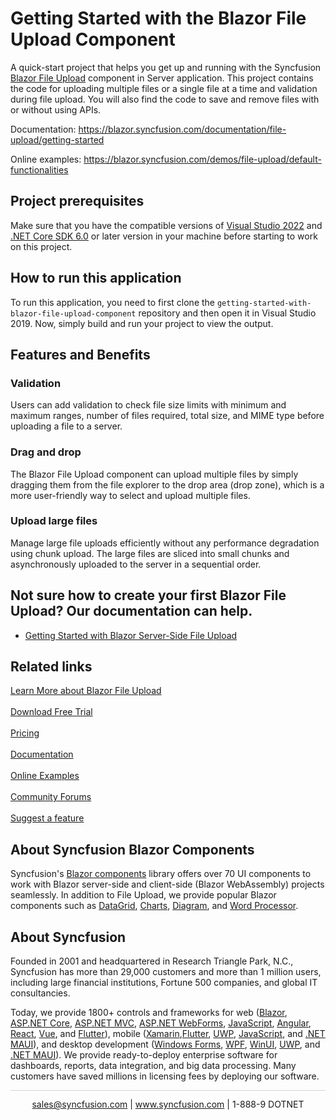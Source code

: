 # Getting Started with the Blazor File Upload Component
A quick-start project that helps you get up and running with the Syncfusion [Blazor File Upload](https://www.syncfusion.com/blazor-components/blazor-file-upload?utm_source=github&utm_medium=listing&utm_campaign=blazor-file-upload-github-samples) component in Server application. This project contains the code for uploading multiple files or a single file at a time and validation during file upload. You will also find the code to save and remove files with or without using APIs.

Documentation: https://blazor.syncfusion.com/documentation/file-upload/getting-started

Online examples: https://blazor.syncfusion.com/demos/file-upload/default-functionalities

## Project prerequisites
Make sure that you have the compatible versions of [Visual Studio 2022](https://visualstudio.microsoft.com/downloads/ ) and [.NET Core SDK 6.0](https://dotnet.microsoft.com/en-us/download/dotnet/6.0) or later version in your machine before starting to work on this project.

## How to run this application
To run this application, you need to first clone the `getting-started-with-blazor-file-upload-component` repository and then open it in Visual Studio 2019. Now, simply build and run your project to view the output.

## Features and Benefits
### Validation
Users can add validation to check file size limits with minimum and maximum ranges, number of files required, total size, and MIME type before uploading a file to a server.

### Drag and drop
The Blazor File Upload component can upload multiple files by simply dragging them from the file explorer to the drop area (drop zone), which is a more user-friendly way to select and upload multiple files.

### Upload large files
Manage large file uploads efficiently without any performance degradation using chunk upload. The large files are sliced into small chunks and asynchronously uploaded to the server in a sequential order.


## Not sure how to create your first Blazor File Upload? Our documentation can help.
* [Getting Started with Blazor Server-Side File Upload](https://blazor.syncfusion.com/documentation/file-upload/getting-started?utm_source=github&utm_medium=listing&utm_campaign=blazor-file-upload-github-samples)

## Related links
[Learn More about Blazor File Upload](https://www.syncfusion.com/blazor-components/blazor-file-upload?utm_source=github&utm_medium=listing&utm_campaign=blazor-file-upload-github-samples) <br/><br/>
[Download Free Trial](https://www.syncfusion.com/downloads?utm_source=github&utm_medium=listing&utm_campaign=blazor-file-upload-github-samples) <br/><br/>
[Pricing](https://www.syncfusion.com/sales/teamlicense?utm_source=github&utm_medium=listing&utm_campaign=blazor-file-upload-github-samples) <br/><br/>
[Documentation](https://blazor.syncfusion.com/documentation/file-upload/getting-started?utm_source=github&utm_medium=listing&utm_campaign=blazor-file-upload-github-samples) <br/><br/>
[Online Examples](https://blazor.syncfusion.com/demos/file-upload/default-functionalities?utm_source=github&utm_medium=listing&utm_campaign=blazor-file-upload-github-samples) <br/><br/>
[Community Forums](https://www.syncfusion.com/forums/blazor-components?control=fileupload?utm_source=github&utm_medium=listing&utm_campaign=blazor-file-upload-github-samples) <br/><br/>
[Suggest a feature](https://www.syncfusion.com/feedback/blazor-components?utm_source=github&utm_medium=listing&utm_campaign=blazor-file-upload-github-samples)

## About Syncfusion Blazor Components
Syncfusion's [Blazor components](https://www.syncfusion.com/blazor-components?utm_source=github&utm_medium=listing&utm_campaign=blazor-file-upload-github-samples) library offers over 70 UI components to work with Blazor server-side and client-side (Blazor WebAssembly) projects seamlessly. In addition to File Upload, we provide popular Blazor components such as [DataGrid](https://www.syncfusion.com/blazor-components/blazor-datagrid?utm_source=github&utm_medium=listing&utm_campaign=blazor-file-upload-github-samples), [Charts](https://www.syncfusion.com/blazor-components/blazor-charts?utm_source=github&utm_medium=listing&utm_campaign=blazor-file-upload-github-samples), [Diagram](https://www.syncfusion.com/blazor-components/blazor-diagram?utm_source=github&utm_medium=listing&utm_campaign=blazor-file-upload-github-samples), and [Word Processor](https://www.syncfusion.com/blazor-components/blazor-word-processor?utm_source=github&utm_medium=listing&utm_campaign=blazor-file-upload-github-samples).

## About Syncfusion
Founded in 2001 and headquartered in Research Triangle Park, N.C., Syncfusion has more than 29,000 customers and more than 1 million users, including large financial institutions, Fortune 500 companies, and global IT consultancies.
 
Today, we provide 1800+ controls and frameworks for web ([Blazor](https://www.syncfusion.com/blazor-components?utm_source=github&utm_medium=listing&utm_campaign=blazor-file-upload-github-samples), [ASP.NET Core](https://www.syncfusion.com/aspnet-core-ui-controls?utm_source=github&utm_medium=listing&utm_campaign=blazor-file-upload-github-samples), [ASP.NET MVC](https://www.syncfusion.com/aspnet-mvc-ui-controls?utm_source=github&utm_medium=listing&utm_campaign=blazor-file-upload-github-samples), [ASP.NET WebForms](https://www.syncfusion.com/jquery/aspnet-webforms-ui-controls?utm_source=github&utm_medium=listing&utm_campaign=blazor-file-upload-github-samples), [JavaScript](https://www.syncfusion.com/javascript-ui-controls?utm_source=github&utm_medium=listing&utm_campaign=blazor-file-upload-github-samples), [Angular](https://www.syncfusion.com/angular-components?utm_source=github&utm_medium=listing&utm_campaign=blazor-file-upload-github-samples), [React](https://www.syncfusion.com/react-components?utm_source=github&utm_medium=listing&utm_campaign=blazor-file-upload-github-samples), [Vue](https://www.syncfusion.com/vue-components?utm_source=github&utm_medium=listing&utm_campaign=blazor-file-upload-github-samples), and [Flutter](https://www.syncfusion.com/flutter-widgets?utm_source=github&utm_medium=listing&utm_campaign=blazor-file-upload-github-samples)), mobile ([Xamarin](https://www.syncfusion.com/xamarin-ui-controls?utm_source=github&utm_medium=listing&utm_campaign=blazor-file-upload-github-samples),[Flutter](https://www.syncfusion.com/flutter-widgets?utm_source=github&utm_medium=listing&utm_campaign=blazor-file-upload-github-samples), [UWP](https://www.syncfusion.com/uwp-ui-controls?utm_source=github&utm_medium=listing&utm_campaign=blazor-file-upload-github-samples), [JavaScript](https://www.syncfusion.com/javascript-ui-controls?utm_source=github&utm_medium=listing&utm_campaign=blazor-file-upload-github-samples), and [.NET MAUI](https://www.syncfusion.com/maui-controls?utm_source=github&utm_medium=listing&utm_campaign=blazor-file-upload-github-samples)), and desktop development ([Windows Forms](https://www.syncfusion.com/winforms-ui-controls?utm_source=github&utm_medium=listing&utm_campaign=blazor-file-upload-github-samples), [WPF](https://www.syncfusion.com/wpf-controls?utm_source=github&utm_medium=listing&utm_campaign=blazor-file-upload-github-samples), [WinUI](https://www.syncfusion.com/winui-controls?utm_source=github&utm_medium=listing&utm_campaign=blazor-file-upload-github-samples), [UWP](https://www.syncfusion.com/uwp-ui-controls?utm_source=github&utm_medium=listing&utm_campaign=blazor-file-upload-github-samples), and [.NET MAUI](https://www.syncfusion.com/maui-controls?utm_source=github&utm_medium=listing&utm_campaign=blazor-file-upload-github-samples)). We provide ready-to-deploy enterprise software for dashboards, reports, data integration, and big data processing. Many customers have saved millions in licensing fees by deploying our software.

		
<hr style="height:0.3px;border:none;color:lightgrey;background-color:lightgrey;" />

<p align="center">
  <a href="mailto:sales@syncfusion.com?Subject=Syncfusion Blazor File Upload - Github" target="_top">sales@syncfusion.com</a> | <a href="https://www.syncfusion.com?utm_source=github&utm_medium=listing&utm_campaign=blazor-file-upload-github-samples">www.syncfusion.com</a> | 1-888-9 DOTNET <br>
</p>
